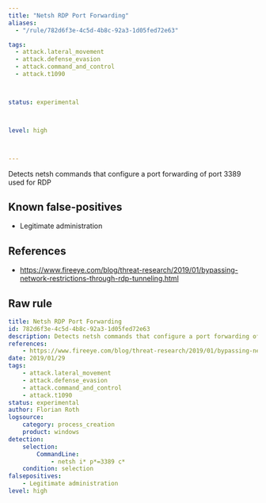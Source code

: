 ```yaml
---
title: "Netsh RDP Port Forwarding"
aliases:
  - "/rule/782d6f3e-4c5d-4b8c-92a3-1d05fed72e63"

tags:
  - attack.lateral_movement
  - attack.defense_evasion
  - attack.command_and_control
  - attack.t1090



status: experimental



level: high



---
```


Detects netsh commands that configure a port forwarding of port 3389 used for RDP

<!--more-->


## Known false-positives

* Legitimate administration



## References

* https://www.fireeye.com/blog/threat-research/2019/01/bypassing-network-restrictions-through-rdp-tunneling.html


## Raw rule
```yaml
title: Netsh RDP Port Forwarding
id: 782d6f3e-4c5d-4b8c-92a3-1d05fed72e63
description: Detects netsh commands that configure a port forwarding of port 3389 used for RDP
references:
    - https://www.fireeye.com/blog/threat-research/2019/01/bypassing-network-restrictions-through-rdp-tunneling.html
date: 2019/01/29
tags:
    - attack.lateral_movement
    - attack.defense_evasion
    - attack.command_and_control
    - attack.t1090
status: experimental
author: Florian Roth
logsource:
    category: process_creation
    product: windows
detection:
    selection:
        CommandLine:
            - netsh i* p*=3389 c*
    condition: selection
falsepositives:
    - Legitimate administration
level: high

```
